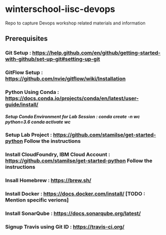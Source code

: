 # winterschool-iisc-devops
Repo to capture Devops workshop related materials and information

## Prerequisites
### Git Setup :  https://help.github.com/en/github/getting-started-with-github/set-up-git#setting-up-git
### GitFlow Setup : https://github.com/nvie/gitflow/wiki/Installation
### Python Using Conda : https://docs.conda.io/projects/conda/en/latest/user-guide/install/
##### Setup Conda Environment for Lab Session : conda create -n wc python=3.6  conda activate wc 
### Setup Lab Project : https://github.com/stamilse/get-started-python Follow the instructions 
### Install CloudFoundry, IBM Cloud Account :  https://github.com/stamilse/get-started-python Follow the instructions  
### Insall Homebrew : https://brew.sh/
### Install Docker : https://docs.docker.com/install/ [TODO : Mention specific verions]
### Install SonarQube : https://docs.sonarqube.org/latest/
### Signup Travis using Git ID : https://travis-ci.org/
